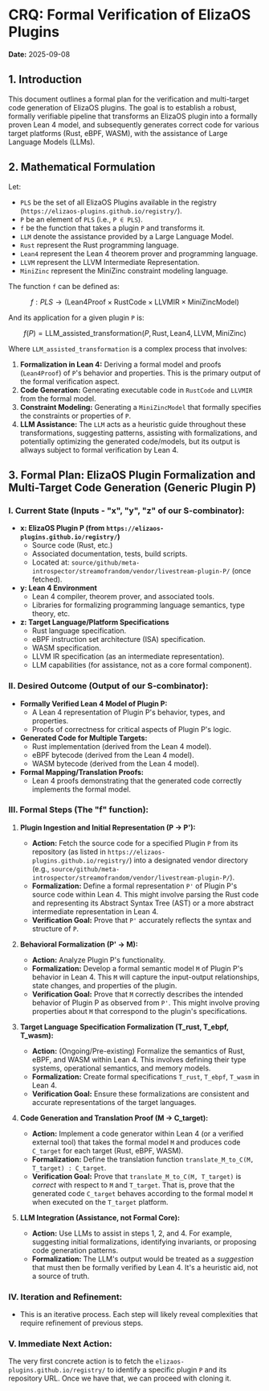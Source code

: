 # CRQ: Formal Verification of ElizaOS Plugins

**Date:** 2025-09-08

## 1. Introduction

This document outlines a formal plan for the verification and multi-target code generation of ElizaOS plugins. The goal is to establish a robust, formally verifiable pipeline that transforms an ElizaOS plugin into a formally proven Lean 4 model, and subsequently generates correct code for various target platforms (Rust, eBPF, WASM), with the assistance of Large Language Models (LLMs).

## 2. Mathematical Formulation

Let:
*   `PLS` be the set of all ElizaOS Plugins available in the registry (`https://elizaos-plugins.github.io/registry/`).
*   `P` be an element of `PLS` (i.e., `P ∈ PLS`).
*   `f` be the function that takes a plugin `P` and transforms it.
*   `LLM` denote the assistance provided by a Large Language Model.
*   `Rust` represent the Rust programming language.
*   `Lean4` represent the Lean 4 theorem prover and programming language.
*   `LLVM` represent the LLVM Intermediate Representation.
*   `MiniZinc` represent the MiniZinc constraint modeling language.

The function `f` can be defined as:

$$ 
f: PLS \to (\text{Lean4Proof} \times \text{RustCode} \times \text{LLVMIR} \times \text{MiniZincModel}) $$

And its application for a given plugin `P` is:

$$ f(P) = \text{LLM_assisted_transformation}(P, \text{Rust}, \text{Lean4}, \text{LLVM}, \text{MiniZinc}) $$

Where `LLM_assisted_transformation` is a complex process that involves:

1.  **Formalization in Lean 4:** Deriving a formal model and proofs (`Lean4Proof`) of `P`'s behavior and properties. This is the primary output of the formal verification aspect.
2.  **Code Generation:** Generating executable code in `RustCode` and `LLVMIR` from the formal model.
3.  **Constraint Modeling:** Generating a `MiniZincModel` that formally specifies the constraints or properties of `P`.
4.  **LLM Assistance:** The `LLM` acts as a heuristic guide throughout these transformations, suggesting patterns, assisting with formalizations, and potentially optimizing the generated code/models, but its output is allways subject to formal verification by Lean 4.

## 3. Formal Plan: ElizaOS Plugin Formalization and Multi-Target Code Generation (Generic Plugin P)

### I. Current State (Inputs - "x", "y", "z" of our S-combinator):

*   **x: ElizaOS Plugin P (from `https://elizaos-plugins.github.io/registry/`)**
    *   Source code (Rust, etc.)
    *   Associated documentation, tests, build scripts.
    *   Located at: `source/github/meta-introspector/streamofrandom/vendor/livestream-plugin-P/` (once fetched).
*   **y: Lean 4 Environment**
    *   Lean 4 compiler, theorem prover, and associated tools.
    *   Libraries for formalizing programming language semantics, type theory, etc.
*   **z: Target Language/Platform Specifications**
    *   Rust language specification.
    *   eBPF instruction set architecture (ISA) specification.
    *   WASM specification.
    *   LLVM IR specification (as an intermediate representation).
    *   LLM capabilities (for assistance, not as a core formal component).

### II. Desired Outcome (Output of our S-combinator):

*   **Formally Verified Lean 4 Model of Plugin P:**
    *   A Lean 4 representation of Plugin P's behavior, types, and properties.
    *   Proofs of correctness for critical aspects of Plugin P's logic.
*   **Generated Code for Multiple Targets:**
    *   Rust implementation (derived from the Lean 4 model).
    *   eBPF bytecode (derived from the Lean 4 model).
    *   WASM bytecode (derived from the Lean 4 model).
*   **Formal Mapping/Translation Proofs:**
    *   Lean 4 proofs demonstrating that the generated code correctly implements the formal model.

### III. Formal Steps (The "f" function):

1.  **Plugin Ingestion and Initial Representation (P -> P'):**
    *   **Action:** Fetch the source code for a specified Plugin `P` from its repository (as listed in `https://elizaos-plugins.github.io/registry/`) into a designated vendor directory (e.g., `source/github/meta-introspector/streamofrandom/vendor/livestream-plugin-P/`).
    *   **Formalization:** Define a formal representation `P'` of Plugin P's source code within Lean 4. This might involve parsing the Rust code and representing its Abstract Syntax Tree (AST) or a more abstract intermediate representation in Lean 4.
    *   **Verification Goal:** Prove that `P'` accurately reflects the syntax and structure of `P`.

2.  **Behavioral Formalization (P' -> M):**
    *   **Action:** Analyze Plugin P's functionality.
    *   **Formalization:** Develop a formal semantic model `M` of Plugin P's behavior in Lean 4. This `M` will capture the input-output relationships, state changes, and properties of the plugin.
    *   **Verification Goal:** Prove that `M` correctly describes the intended behavior of Plugin P as observed from `P'`. This might involve proving properties about `M` that correspond to the plugin's specifications.

3.  **Target Language Specification Formalization (T_rust, T_ebpf, T_wasm):**
    *   **Action:** (Ongoing/Pre-existing) Formalize the semantics of Rust, eBPF, and WASM within Lean 4. This involves defining their type systems, operational semantics, and memory models.
    *   **Formalization:** Create formal specifications `T_rust`, `T_ebpf`, `T_wasm` in Lean 4.
    *   **Verification Goal:** Ensure these formalizations are consistent and accurate representations of the target languages.

4.  **Code Generation and Translation Proof (M -> C_target):**
    *   **Action:** Implement a code generator within Lean 4 (or a verified external tool) that takes the formal model `M` and produces code `C_target` for each target (Rust, eBPF, WASM).
    *   **Formalization:** Define the translation function `translate_M_to_C(M, T_target) : C_target`.
    *   **Verification Goal:** Prove that `translate_M_to_C(M, T_target)` is *correct* with respect to `M` and `T_target`. That is, prove that the generated code `C_target` behaves according to the formal model `M` when executed on the `T_target` platform.

5.  **LLM Integration (Assistance, not Formal Core):**
    *   **Action:** Use LLMs to assist in steps 1, 2, and 4. For example, suggesting initial formalizations, identifying invariants, or proposing code generation patterns.
    *   **Formalization:** The LLM's output would be treated as a *suggestion* that must then be formally verified by Lean 4. It's a heuristic aid, not a source of truth.

### IV. Iteration and Refinement:

*   This is an iterative process. Each step will likely reveal complexities that require refinement of previous steps.

### V. Immediate Next Action:

The very first concrete action is to fetch the `elizaos-plugins.github.io/registry/` to identify a specific plugin `P` and its repository URL. Once we have that, we can proceed with cloning it.
